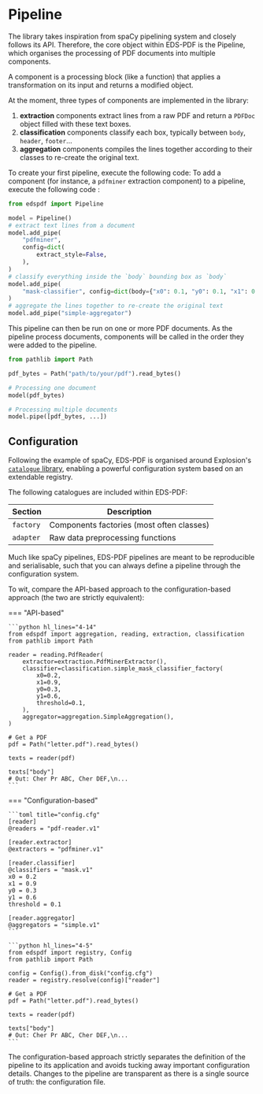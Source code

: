 # Pipeline

The library takes inspiration from spaCy pipelining system and closely follows its API.
Therefore, the core object within EDS-PDF is the Pipeline, which organises the processing of PDF documents
into multiple components.

A component is a processing block (like a function) that applies a transformation on its
input and returns a modified object.

At the moment, three types of components are implemented in the library:
1. **extraction** components extract lines from a raw PDF and return a `PDFDoc` object filled with these text boxes.
3. **classification** components classify each box, typically between `body`, `header`, `footer`...
4. **aggregation** components compiles the lines together according to their classes to re-create the original text.

To create your first pipeline, execute the following code:
To add a component (for instance, a `pdfminer` extraction component) to a pipeline, execute the following code :
```python
from edspdf import Pipeline

model = Pipeline()
# extract text lines from a document
model.add_pipe(
    "pdfminer",
    config=dict(
        extract_style=False,
    ),
)
# classify everything inside the `body` bounding box as `body`
model.add_pipe(
    "mask-classifier", config=dict(body={"x0": 0.1, "y0": 0.1, "x1": 0.9, "y1": 0.9})
)
# aggregate the lines together to re-create the original text
model.add_pipe("simple-aggregator")
```

This pipeline can then be run on one or more PDF documents.
As the pipeline process documents, components will be called in the order
they were added to the pipeline.

```python
from pathlib import Path

pdf_bytes = Path("path/to/your/pdf").read_bytes()

# Processing one document
model(pdf_bytes)

# Processing multiple documents
model.pipe([pdf_bytes, ...])
```

## Configuration

Following the example of spaCy, EDS-PDF is organised around Explosion's
[`catalogue` library](https://github.com/explosion/catalogue), enabling a powerful configuration
system based on an extendable registry.

The following catalogues are included within EDS-PDF:

| Section       | Description                               |
|---------------|-------------------------------------------|
| `factory`     | Components factories (most often classes) |
| `adapter`     | Raw data preprocessing functions          |

Much like spaCy pipelines, EDS-PDF pipelines are meant to be reproducible and serialisable,
such that you can always define a pipeline through the configuration system.

To wit, compare the API-based approach to the configuration-based approach (the two are strictly equivalent):

=== "API-based"

    ```python hl_lines="4-14"
    from edspdf import aggregation, reading, extraction, classification
    from pathlib import Path

    reader = reading.PdfReader(
        extractor=extraction.PdfMinerExtractor(),
        classifier=classification.simple_mask_classifier_factory(
            x0=0.2,
            x1=0.9,
            y0=0.3,
            y1=0.6,
            threshold=0.1,
        ),
        aggregator=aggregation.SimpleAggregation(),
    )

    # Get a PDF
    pdf = Path("letter.pdf").read_bytes()

    texts = reader(pdf)

    texts["body"]
    # Out: Cher Pr ABC, Cher DEF,\n...
    ```

=== "Configuration-based"

    ```toml title="config.cfg"
    [reader]
    @readers = "pdf-reader.v1"

    [reader.extractor]
    @extractors = "pdfminer.v1"

    [reader.classifier]
    @classifiers = "mask.v1"
    x0 = 0.2
    x1 = 0.9
    y0 = 0.3
    y1 = 0.6
    threshold = 0.1

    [reader.aggregator]
    @aggregators = "simple.v1"
    ```

    ```python hl_lines="4-5"
    from edspdf import registry, Config
    from pathlib import Path

    config = Config().from_disk("config.cfg")
    reader = registry.resolve(config)["reader"]

    # Get a PDF
    pdf = Path("letter.pdf").read_bytes()

    texts = reader(pdf)

    texts["body"]
    # Out: Cher Pr ABC, Cher DEF,\n...
    ```

The configuration-based approach strictly separates the definition of the pipeline
to its application and avoids tucking away important configuration details.
Changes to the pipeline are transparent as there is a single source of truth: the configuration file.
